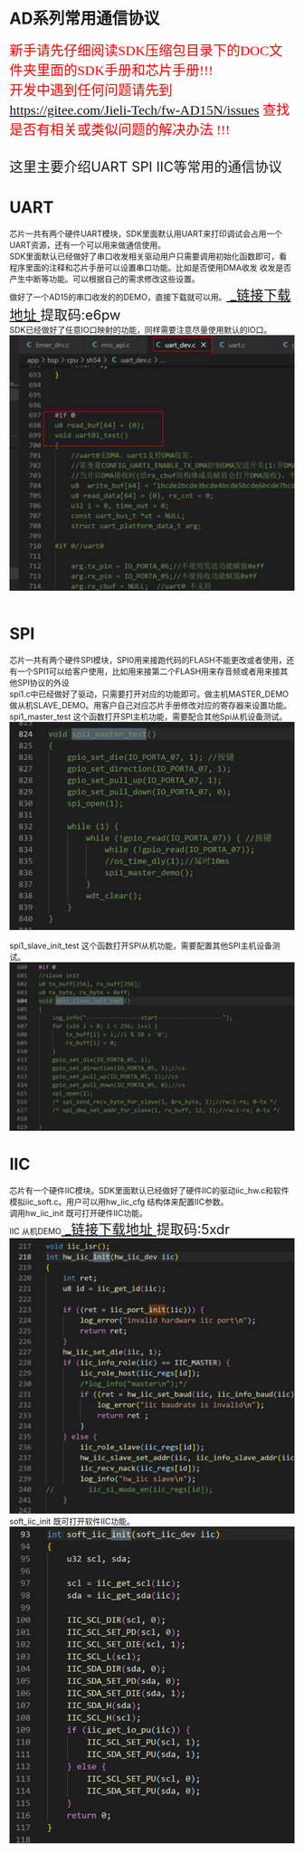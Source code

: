 AD系列常用通信协议
================

<font color=red  face="黑体" size=5 > 新手请先仔细阅读SDK压缩包目录下的DOC文件夹里面的SDK手册和芯片手册!!! </font> 
<br>
<font color=red  face="黑体" size=5 > 开发中遇到任何问题请先到 <https://gitee.com/Jieli-Tech/fw-AD15N/issues> 查找是否有相关或类似问题的解决办法 !!! </font>
<br>
<br>

<font size = 5>这里主要介绍UART SPI IIC等常用的通信协议</font> <br>

# UART
芯片一共有两个硬件UART模块，SDK里面默认用UART来打印调试会占用一个UART资源，还有一个可以用来做通信使用。<br>
SDK里面默认已经做好了串口收发相关驱动用户只需要调用初始化函数即可，看程序里面的注释和芯片手册可以设置串口功能。比如是否使用DMA收发 收发是否产生中断等功能。可以根据自己的需求修改这些设置。<br>
做好了一个AD15的串口收发的的DEMO，直接下载就可以用。<font size = 5>[<font size = 5>  _链接下载地址  </font>][串口demo超链] 提取码:e6pw </font><br>
SDK已经做好了任意IO口映射的功能，同样需要注意尽量使用默认的IO口。<br>
![格式](./Pictrue/串口初始化.png)<br>
<br>


# SPI
芯片一共有两个硬件SPI模块，SPI0用来接跑代码的FLASH不能更改或者使用，还有一个SPI1可以给客户使用，比如用来接第二个FLASH用来存音频或者用来接其他SPI协议的外设 <br>
spi1.c中已经做好了驱动，只需要打开对应的功能即可。做主机MASTER_DEMO 做从机SLAVE_DEMO。用客户自己对应芯片手册修改对应的寄存器来设置功能。
spi1_master_test  这个函数打开SPI主机功能，需要配合其他Spi从机设备测试。<br>
![格式](./Pictrue/spi主.png)<br>

spi1_slave_init_test  这个函数打开SPI从机功能，需要配置其他SPI主机设备测试。<br>
![格式](./Pictrue/spi从.png)<br>



# IIC
芯片有一个硬件IIC模块。SDK里面默认已经做好了硬件IIC的驱动iic_hw.c和软件模拟iic_soft.c。用户可以用hw_iic_cfg 结构体来配置IIC参数。<br>
调用hw_iic_init 既可打开硬件IIC功能。<br>
IIC 从机DEMO<font size = 5>[<font size = 5> _链接下载地址 </font>][IIC-demo超链] 提取码:5xdr </font><br>
![格式](./Pictrue/iic硬.png)<br>
soft_iic_init 既可打开软件IIC功能。<br>
![格式](./Pictrue/iic软.png)<br>









[串口demo超链]:https://pan.baidu.com/s/1BHh0zTS5u2edLHLgiMIjGw 
[IIC-demo超链]:https://pan.baidu.com/s/1FDmxbAxHMhWkL1qh0SpXNQ 


